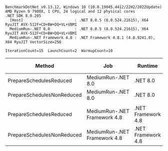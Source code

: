 ```

BenchmarkDotNet v0.13.12, Windows 10 (10.0.19045.4412/22H2/2022Update)
AMD Ryzen 9 7900X, 1 CPU, 24 logical and 12 physical cores
.NET SDK 8.0.205
  [Host]                       : .NET 8.0.5 (8.0.524.21615), X64 RyuJIT AVX-512F+CD+BW+DQ+VL+VBMI
  MediumRun-.NET 8.0           : .NET 8.0.5 (8.0.524.21615), X64 RyuJIT AVX-512F+CD+BW+DQ+VL+VBMI
  MediumRun-.NET Framework 4.8 : .NET Framework 4.8.1 (4.8.9241.0), X64 RyuJIT VectorSize=256

IterationCount=15  LaunchCount=2  WarmupCount=10  

```
| Method                     | Job                          | Runtime            | Mean      | Error     | StdDev    | Ratio | Gen0   | Gen1   | Allocated | Alloc Ratio |
|--------------------------- |----------------------------- |------------------- |----------:|----------:|----------:|------:|-------:|-------:|----------:|------------:|
| PrepareSchedulesReduced    | MediumRun-.NET 8.0           | .NET 8.0           |  9.592 μs | 0.0469 μs | 0.0687 μs |  1.00 | 0.8698 | 0.0305 |  14.38 KB |        1.00 |
| PrepareSchedulesNonReduced | MediumRun-.NET 8.0           | .NET 8.0           |  8.598 μs | 0.0599 μs | 0.0878 μs |  0.90 | 0.9003 | 0.0305 |  14.81 KB |        1.03 |
|                            |                              |                    |           |           |           |       |        |        |           |             |
| PrepareSchedulesReduced    | MediumRun-.NET Framework 4.8 | .NET Framework 4.8 | 25.779 μs | 0.0840 μs | 0.1231 μs |  1.00 | 4.7913 | 0.1221 |  29.52 KB |        1.00 |
| PrepareSchedulesNonReduced | MediumRun-.NET Framework 4.8 | .NET Framework 4.8 | 24.344 μs | 0.0987 μs | 0.1478 μs |  0.94 | 4.8523 | 0.1221 |  29.96 KB |        1.01 |
